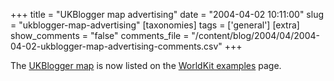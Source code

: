 +++
title = "UKBlogger map advertising"
date = "2004-04-02 10:11:00"
slug = "ukblogger-map-advertising"
[taxonomies]
tags = ['general']
[extra]
show_comments = "false"
comments_file = "/content/blog/2004/04/2004-04-02-ukblogger-map-advertising-comments.csv"
+++

The [UKBlogger map](http://philwilson.org/ukbloggermap) is now listed on the [WorldKit examples](http://www.brainoff.com/worldkit/examples.html) page.
